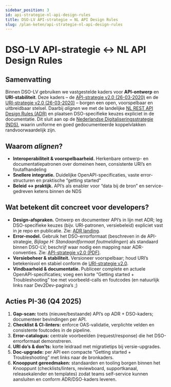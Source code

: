 ```yaml
---
sidebar_position: 3
id: api-strategie-nl-api-design-rules
title: DSO-LV API-strategie ↔ NL API Design Rules
slug: /plan-keten/api-strategie-nl-api-design-rules
---
```


# DSO-LV API-strategie ↔ NL API Design Rules

## Samenvatting
Binnen DSO-LV gebruiken we vastgestelde kaders voor **API-ontwerp** en **URI-stabiliteit**. Deze kaders – de [API-strategie v2.0 (26-03-2020)](https://iplo.nl/publish/pages/162339/dso_architectuur_api-strategie_2_0_vastgesteld-1-.pdf) en de [URI-strategie v2.0 (26-03-2020)](https://iplo.nl/publish/pages/162339/uri-strategie.pdf) – borgen een open, voorspelbaar en uitbreidbaar stelsel. Daarbij *alignen* we met de landelijke [NL REST API Design Rules (ADR)](https://gitdocumentatie.logius.nl/publicatie/api/adr/) en plaatsen DSO-specifieke keuzes expliciet in de documentatie. Dit sluit aan op de [Nederlandse Digitaliseringsstrategie (NDS)](https://www.digitaleoverheid.nl/nederlandse-digitaliseringsstrategie-nds/), waarin uniforme en goed gedocumenteerde koppelvlakken randvoorwaardelijk zijn.

## Waarom *alignen*?
- **Interoperabiliteit & voorspelbaarheid.** Herkenbare ontwerp- en documentatiepatronen over domeinen heen, consistente URI’s en foutafhandeling
- **Snellere integratie.** Duidelijke OpenAPI-specificaties, vaste error-structuren en praktische “getting started”
- **Beleid ↔ praktijk.** API’s als enabler voor “data bij de bron” en service-gedreven ketens binnen de NDS

## Wat betekent dit concreet voor developers?
- **Design-afspraken.** Ontwerp en documenteer API’s in lijn met ADR; leg DSO-specifieke keuzes (bijv. URI-patronen, versiebeleid) expliciet vast in je repo en publicatie. Zie: [ADR landing](https://gitdocumentatie.logius.nl/publicatie/api/adr/).  
- **Error-model.** Gebruik het DSO-errorformaat (beschreven in de API-strategie, *Bijlage H: Standaardformaat foutmeldingen*) als standaard binnen DSO-LV; beschrijf waar nodig een mapping naar ADR-conventies. Zie: [API-strategie v2.0 (PDF)](https://iplo.nl/publish/pages/162339/dso_architectuur_api-strategie_2_0_vastgesteld-1-.pdf).  
- **Versiebeheer & stabiliteit.** Versioneer voorspelbaar; houd URI’s betekenisvol en stabiel conform de [URI-strategie v2.0](https://iplo.nl/publish/pages/162339/uri-strategie.pdf).  
- **Vindbaarheid & documentatie.** Publiceer complete en actuele OpenAPI-specificaties; voeg een korte “Getting started + Troubleshooting” toe met voorbeeld-calls en foutcodes (en natuurlijk links naar Dev2Dev-pagina’s ;)

## Acties **PI-36** (Q4 2025)
1. **Gap-scan:** toets (nieuwe/bestaande) API’s op ADR + DSO-kaders; documenteer bevindingen per API.  
2. **Checklist & CI-linters:** enforce OAS-validatie, verplichte velden en consistente foutcodes in de pipeline.  
3. **Error-catalogus:** centrale voorbeelden (request/response) die het DSO-errorformaat demonstreren.  
4. **URI do’s & don’ts:** korte leidraad met migratietips bij versie-upgrades.  
5. **Doc-upgrade:** per API een compacte “Getting started + Troubleshooting” met links naar de bronkaders.
6. **Knooppunt gereedmaken:** standaarden en tooling borgen binnen het Knooppunt (checklists/linters, reviewboard, supportkanaal, releasekalender en templates) zodat teams self-service kunnen aansluiten en conform ADR/DSO-kaders leveren.



